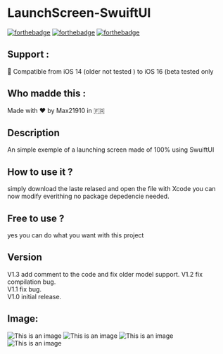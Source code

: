 # LaunchScreen-SwuiftUI
[![forthebadge](https://forthebadge.com/images/badges/built-with-love.svg)](https://forthebadge.com)
[![forthebadge](https://forthebadge.com/images/badges/made-with-swift.svg)](https://forthebadge.com)
[![forthebadge](https://forthebadge.com/images/badges/built-by-developers.svg)](https://forthebadge.com)
## Support : 
📱 Compatible from iOS 14 (older not tested ) to iOS 16 (beta tested only 
## Who madde this :
Made with ❤️ by Max21910 in 🇫🇷
## Description
An simple exemple of a launching screen made of 100% using SwuiftUI


## How to use it ?
simply download the laste relased and open the file with Xcode you can now modify everithing 
no package depedencie needed.

## Free to use ?
yes you can do what you want with this project 
## Version
V1.3 add comment to the code and fix older model support. 
V1.2 fix compilation bug.   
V1.1 fix bug.   
V1.0 initial release. 
## Image:
![This is an image](/assets/1.gif)
![This is an image](/assets/2.png)
![This is an image](/assets/3.png)
![This is an image](/assets/4.png)


